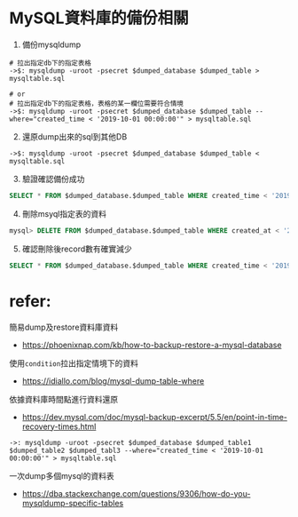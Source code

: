 # MySQL資料庫的備份相關
1. 備份mysqldump
```shell
# 拉出指定db下的指定表格
->$: mysqldump -uroot -psecret $dumped_database $dumped_table > mysqltable.sql

# or
# 拉出指定db下的指定表格，表格的某一欄位需要符合情境
->$: mysqldump -uroot -psecret $dumped_database $dumped_table --where="created_time < '2019-10-01 00:00:00'" > mysqltable.sql
```

2. 還原dump出來的sql到其他DB
```shell
->$: mysqldump -uroot -psecret $dumped_database $dumped_table < mysqltable.sql
```

3. 驗證確認備份成功
```sql
SELECT * FROM $dumped_database.$dumped_table WHERE created_time < '2019-10-01 00:00:00';
```

4. 刪除msyql指定表的資料
```sql
mysql> DELETE FROM $dumped_database.$dumped_table WHERE created_at < '2019-10-01 00:00:00';
```

5. 確認刪除後record數有確實減少
```sql
SELECT * FROM $dumped_database.$dumped_table WHERE created_time < '2019-10-01 00:00:00';
```

# refer:
簡易dump及restore資料庫資料
- https://phoenixnap.com/kb/how-to-backup-restore-a-mysql-database

使用`condition`拉出指定情境下的資料
- https://idiallo.com/blog/mysql-dump-table-where
 
依據資料庫時間點進行資料還原
- https://dev.mysql.com/doc/mysql-backup-excerpt/5.5/en/point-in-time-recovery-times.html

```shell
->: mysqldump -uroot -psecret $dumped_database $dumped_table1 $dumped_table2 $dumped_tabl3 --where="created_time < '2019-10-01 00:00:00'" > mysqltable.sql
```
一次dump多個mysql的資料表
- https://dba.stackexchange.com/questions/9306/how-do-you-mysqldump-specific-tables